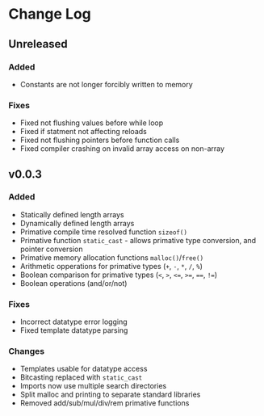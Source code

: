 # Change Log

## Unreleased

### Added

+ Constants are not longer forcibly written to memory

### Fixes

+ Fixed not flushing values before while loop
+ Fixed if statment not affecting reloads
+ Fixed not flushing pointers before function calls
+ Fixed compiler crashing on invalid array access on non-array

## v0.0.3

### Added

+ Statically defined length arrays
+ Dynamically defined length arrays
+ Primative compile time resolved function ``sizeof()``
+ Primative function ``static_cast`` - allows primative type conversion, and pointer conversion
+ Primative memory allocation functions ``malloc()``/``free()``
+ Arithmetic opperations for primative types (``+``, ``-``, ``*``, ``/``, ``%``)
+ Boolean comparison for primative types (``<``, ``>``, ``<=``, ``>=``, ``==``, ``!=``)
+ Boolean operations (and/or/not)

### Fixes

+ Incorrect datatype error logging
+ Fixed template datatype parsing

### Changes

+ Templates usable for datatype access
+ Bitcasting replaced with ``static_cast``
+ Imports now use multiple search directories
+ Split malloc and printing to separate standard libraries
+ Removed add/sub/mul/div/rem primative functions